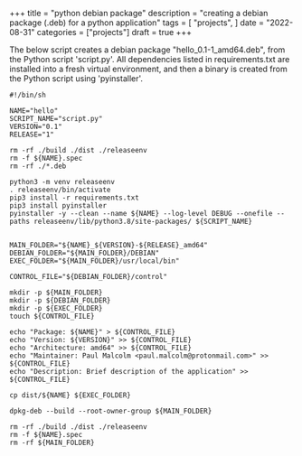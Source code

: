 +++
title = "python debian package"
description = "creating a debian package (.deb) for a python application"
tags = [
    "projects",
]
date = "2022-08-31"
categories = ["projects"]
draft = true
+++


The below script creates a debian package "hello_0.1-1_amd64.deb", from the Python script 'script.py'.
All dependencies listed in requirements.txt are installed into a fresh virtual environment, and then
a binary is created from the Python script using 'pyinstaller'.


    #!/bin/sh

    NAME="hello"
    SCRIPT_NAME="script.py"
    VERSION="0.1"
    RELEASE="1"

    rm -rf ./build ./dist ./releaseenv
    rm -f ${NAME}.spec
    rm -rf ./*.deb

    python3 -m venv releaseenv
    . releaseenv/bin/activate
    pip3 install -r requirements.txt
    pip3 install pyinstaller
    pyinstaller -y --clean --name ${NAME} --log-level DEBUG --onefile --paths releaseenv/lib/python3.8/site-packages/ ${SCRIPT_NAME}


    MAIN_FOLDER="${NAME}_${VERSION}-${RELEASE}_amd64"
    DEBIAN_FOLDER="${MAIN_FOLDER}/DEBIAN"
    EXEC_FOLDER="${MAIN_FOLDER}/usr/local/bin"

    CONTROL_FILE="${DEBIAN_FOLDER}/control"

    mkdir -p ${MAIN_FOLDER}
    mkdir -p ${DEBIAN_FOLDER}
    mkdir -p ${EXEC_FOLDER}
    touch ${CONTROL_FILE}

    echo "Package: ${NAME}" > ${CONTROL_FILE}
    echo "Version: ${VERSION}" >> ${CONTROL_FILE}
    echo "Architecture: amd64" >> ${CONTROL_FILE}
    echo "Maintainer: Paul Malcolm <paul.malcolm@protonmail.com>" >> ${CONTROL_FILE}
    echo "Description: Brief description of the application" >> ${CONTROL_FILE}

    cp dist/${NAME} ${EXEC_FOLDER}

    dpkg-deb --build --root-owner-group ${MAIN_FOLDER}

    rm -rf ./build ./dist ./releaseenv
    rm -f ${NAME}.spec
    rm -rf ${MAIN_FOLDER}

